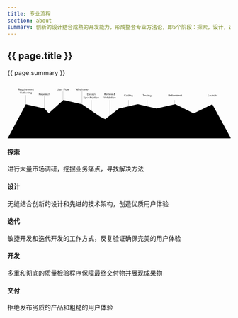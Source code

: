 ```yaml
---
title: 专业流程
section: about
summary: 创新的设计结合成熟的开发能力，形成整套专业方法论，即5个阶段：探索，设计，迭代，开发，交付。用户体验则作为数字化解决方案的重点和亮点。
---
```


<section>
  <h2>{{ page.title }}</h2>
  <div class="intro">
    <p class="lead">{{ page.summary }}</p>
  </div>
</section>


<section class="process">
<div class="container">
  <div class="row">
    <div class="col-12">  
      <svg version="1.1" id="Layer_1" xmlns="http://www.w3.org/2000/svg" xmlns:xlink="http://www.w3.org/1999/xlink" x="0px" y="0px"
	 viewBox="0 0 2400 600" style="enable-background:new 0 0 2400 600;" xml:space="preserve">
        <polygon class="discover" points="2.2,600 198.8,233.6 398.9,278.7 602.6,508.4 799.1,600 	"/>
        <polygon class="design" points="198.8,600 398.9,370.3 602.6,187.1 802.7,233.6 1002.8,370.3 1399.5,553.5 1804.4,600 	"/>
        <polygon class="iterate" points="799.1,600 1002.8,431.8 1199.4,278.7 1403,232.2 1602.5,278.7 1804.4,600 	"/>
        <polygon class="develop" points="1405.9,600 1602.5,278.7 1806.1,232.2 2002.7,331.4 2202.8,600 	"/>
        <polygon class="deliver" points="2404.8,600 2203.4,233.6 2003.3,331.4 1804.4,600 	"/>
        <g class="requirement note">
            <path class="line" d="M199.3,283.1V134.7h-1v148.4c-2.5,0.3-4.5,2.4-4.5,4.9c0,2.8,2.2,5,5,5s5-2.2,5-5C203.8,285.4,201.8,283.3,199.3,283.1z"/>
            <path d="M128.7,83.1l-5.1-8h-4v8h-2.5v-20h8c3.7,0,6.3,2.3,6.3,6c0,3.6-2.5,5.6-5.2,5.8l5.4,8.2H128.7z M128.9,69.1
                c0-2.3-1.7-3.8-4-3.8h-5.2V73h5.2C127.3,73,128.9,71.4,128.9,69.1z"/>
            <path d="M133.6,75.8c0-4.2,3-7.6,7.1-7.6c4.4,0,7,3.4,7,7.8v0.6H136c0.2,2.7,2.1,5,5.2,5c1.7,0,3.3-0.7,4.5-1.9l1.1,1.5
                c-1.5,1.4-3.4,2.2-5.8,2.2C136.7,83.5,133.6,80.4,133.6,75.8z M140.7,70.1c-3.1,0-4.6,2.6-4.7,4.8h9.5
                C145.4,72.8,144,70.1,140.7,70.1z"/>
            <path d="M150.4,75.8c0-4.7,2.6-7.6,6.4-7.6c2,0,3.8,1,4.9,2.5v-2.2h2.2v20h-2.2v-7.7c-1.2,1.6-2.9,2.5-4.9,2.5
                C153,83.5,150.4,80.5,150.4,75.8z M161.7,79.1v-6.5c-0.8-1.3-2.5-2.3-4.3-2.3c-2.9,0-4.7,2.4-4.7,5.6s1.7,5.6,4.7,5.6
                C159.2,81.5,161,80.4,161.7,79.1z"/>
            <path d="M178.3,83.1v-2c-1.1,1.3-3,2.4-5.2,2.4c-3,0-4.6-1.5-4.6-4.6V68.6h2.2v9.5c0,2.5,1.3,3.3,3.3,3.3c1.7,0,3.4-1,4.3-2.2
                V68.6h2.2v14.5H178.3z"/>
            <path d="M184.6,65c0-0.8,0.7-1.5,1.5-1.5s1.5,0.7,1.5,1.5s-0.7,1.5-1.5,1.5S184.6,65.9,184.6,65z M185,83.1V68.6h2.2v14.5H185z"/>
            <path d="M191.8,83.1V68.6h2.2v2.3c1.2-1.5,2.8-2.6,4.8-2.6v2.3c-0.3,0-0.5-0.1-0.9-0.1c-1.4,0-3.3,1.1-4,2.3v10.3H191.8z"/>
            <path d="M200.8,75.8c0-4.2,3-7.6,7.1-7.6c4.4,0,7,3.4,7,7.8v0.6h-11.7c0.2,2.7,2.1,5,5.2,5c1.7,0,3.3-0.7,4.5-1.9l1.1,1.5
                c-1.5,1.4-3.4,2.2-5.8,2.2C203.9,83.5,200.8,80.4,200.8,75.8z M207.9,70.1c-3.1,0-4.6,2.6-4.7,4.8h9.5
                C212.7,72.8,211.2,70.1,207.9,70.1z"/>
            <path d="M236,83.1v-9.8c0-1.8-0.8-3-2.7-3c-1.5,0-3.1,1-3.8,2.2v10.6h-2.2v-9.8c0-1.8-0.8-3-2.7-3c-1.5,0-3,1.1-3.8,2.2v10.6h-2.2
                V68.6h2.2v2.1c0.6-0.9,2.5-2.5,4.7-2.5c2.2,0,3.4,1.2,3.9,2.7c0.8-1.3,2.8-2.7,4.9-2.7c2.6,0,4,1.5,4,4.4v10.5H236z"/>
            <path d="M242,75.8c0-4.2,3-7.6,7.1-7.6c4.4,0,7,3.4,7,7.8v0.6h-11.7c0.2,2.7,2.1,5,5.2,5c1.7,0,3.3-0.7,4.5-1.9l1.1,1.5
                c-1.5,1.4-3.4,2.2-5.8,2.2C245,83.5,242,80.4,242,75.8z M249.1,70.1c-3.1,0-4.6,2.6-4.7,4.8h9.5C253.8,72.8,252.4,70.1,249.1,70.1
                z"/>
            <path d="M269.5,83.1v-9.5c0-2.6-1.3-3.4-3.3-3.4c-1.8,0-3.4,1.1-4.3,2.2v10.6h-2.2V68.6h2.2v2.1c1-1.2,3-2.5,5.2-2.5
                c3,0,4.6,1.5,4.6,4.7v10.2H269.5z"/>
            <path d="M276.7,80.1v-9.5h-2.4v-2h2.4v-4h2.3v4h2.9v2H279v9c0,1.1,0.5,1.9,1.4,1.9c0.7,0,1.2-0.3,1.5-0.6l0.7,1.7
                c-0.6,0.5-1.4,0.9-2.7,0.9C277.8,83.5,276.7,82.2,276.7,80.1z"/>
            <path d="M135.4,109.1c0-6.2,4.6-10.3,10.3-10.3c3.6,0,6,1.6,7.8,3.7l-2,1.3c-1.3-1.6-3.4-2.8-5.8-2.8c-4.4,0-7.7,3.3-7.7,8.1
                c0,4.7,3.3,8.1,7.7,8.1c2.4,0,4.4-1.1,5.4-2.2v-4h-6.9v-2.2h9.4v7.2c-1.9,2.1-4.6,3.5-7.9,3.5C140,119.5,135.4,115.3,135.4,109.1z
                "/>
            <path d="M166.5,119.1v-1.7c-1.2,1.3-2.8,2-4.8,2c-2.4,0-5-1.6-5-4.8c0-3.3,2.6-4.8,5-4.8c2,0,3.6,0.6,4.8,2v-2.6
                c0-1.9-1.6-3-3.7-3c-1.7,0-3.1,0.6-4.4,2l-1-1.6c1.6-1.6,3.4-2.4,5.8-2.4c3.1,0,5.6,1.4,5.6,4.9v10H166.5z M166.5,116v-2.8
                c-0.9-1.2-2.4-1.8-4-1.8c-2.1,0-3.6,1.3-3.6,3.1c0,1.9,1.5,3.2,3.6,3.2C164.1,117.8,165.7,117.2,166.5,116z"/>
            <path d="M173.8,116.1v-9.5h-2.4v-2h2.4v-4h2.3v4h2.9v2H176v9c0,1.1,0.5,1.9,1.4,1.9c0.7,0,1.2-0.3,1.5-0.6l0.7,1.7
                c-0.6,0.5-1.4,0.9-2.7,0.9C174.8,119.5,173.8,118.2,173.8,116.1z"/>
            <path d="M191.9,119.1v-9.5c0-2.6-1.3-3.3-3.3-3.3c-1.7,0-3.4,1.1-4.3,2.2v10.6h-2.2v-20h2.2v7.6c1-1.2,3-2.5,5.2-2.5
                c3,0,4.6,1.5,4.6,4.6v10.2H191.9z"/>
            <path d="M197.9,111.8c0-4.2,3-7.6,7.1-7.6c4.4,0,7,3.4,7,7.8v0.6h-11.7c0.2,2.7,2.1,5,5.2,5c1.7,0,3.3-0.7,4.5-1.9l1.1,1.5
                c-1.5,1.4-3.4,2.2-5.8,2.2C200.9,119.5,197.9,116.4,197.9,111.8z M205,106.1c-3.1,0-4.6,2.6-4.7,4.8h9.5
                C209.7,108.8,208.3,106.1,205,106.1z"/>
            <path d="M215.6,119.1v-14.5h2.2v2.3c1.2-1.5,2.8-2.6,4.8-2.6v2.3c-0.3,0-0.5-0.1-0.9-0.1c-1.4,0-3.3,1.1-4,2.3v10.3H215.6z"/>
            <path d="M225.1,101c0-0.8,0.7-1.5,1.5-1.5s1.5,0.7,1.5,1.5s-0.7,1.5-1.5,1.5S225.1,101.9,225.1,101z M225.5,119.1v-14.5h2.2v14.5
                H225.5z"/>
            <path d="M242,119.1v-9.5c0-2.6-1.3-3.4-3.3-3.4c-1.8,0-3.4,1.1-4.3,2.2v10.6h-2.2v-14.5h2.2v2.1c1-1.2,3-2.5,5.2-2.5
                c3,0,4.6,1.5,4.6,4.7v10.2H242z"/>
            <path d="M248.8,122.8l1.1-1.6c1.2,1.4,2.6,2,4.7,2c2.4,0,4.7-1.2,4.7-4.2v-2.2c-1.1,1.5-2.8,2.6-4.9,2.6c-3.8,0-6.4-2.8-6.4-7.5
                c0-4.6,2.6-7.5,6.4-7.5c2,0,3.7,1,4.9,2.5v-2.2h2.2v14.3c0,4.6-3.4,6.1-6.9,6.1C252.2,125,250.5,124.5,248.8,122.8z M259.3,114.9
                v-6.4c-0.8-1.2-2.5-2.3-4.3-2.3c-2.9,0-4.7,2.3-4.7,5.5c0,3.2,1.7,5.5,4.7,5.5C256.7,117.3,258.5,116.2,259.3,114.9z"/>
        </g>
        <g class="research note">
            <path class="line" d="M399.4,313.1V147.6h-1v165.5c-2.5,0.3-4.5,2.4-4.5,4.9c0,2.8,2.2,5,5,5c2.8,0,5-2.2,5-5
            C403.9,315.4,401.9,313.3,399.4,313.1z"/>
            <path d="M351.7,134.7l-5.1-7.9h-4v7.9h-2.5v-20h8c3.7,0,6.3,2.3,6.3,6c0,3.6-2.5,5.6-5.2,5.8l5.4,8.2H351.7z M351.9,120.7
                c0-2.3-1.7-3.8-4-3.8h-5.2v7.6h5.2C350.2,124.5,351.9,122.9,351.9,120.7z"/>
            <path d="M356.6,127.4c0-4.2,3-7.6,7.1-7.6c4.4,0,7,3.4,7,7.8v0.6H359c0.2,2.7,2.1,5,5.2,5c1.7,0,3.3-0.7,4.5-1.9l1.1,1.5
                c-1.5,1.4-3.4,2.2-5.8,2.2C359.7,135,356.6,131.9,356.6,127.4z M363.7,121.7c-3.1,0-4.6,2.6-4.7,4.8h9.5
                C368.4,124.4,367,121.7,363.7,121.7z"/>
            <path d="M373.1,132.8l1.1-1.6c1,1.1,2.8,2.1,4.8,2.1c2.2,0,3.5-1.1,3.5-2.5c0-3.5-9-1.3-9-6.7c0-2.3,1.9-4.2,5.4-4.2
                c2.5,0,4.2,0.9,5.4,2.1l-1,1.6c-0.9-1.1-2.4-1.8-4.3-1.8c-2,0-3.2,1-3.2,2.3c0,3.1,9,1.1,9,6.7c0,2.4-1.9,4.4-5.7,4.4
                C376.5,135,374.5,134.3,373.1,132.8z"/>
            <path d="M387.4,127.4c0-4.2,3-7.6,7.1-7.6c4.4,0,7,3.4,7,7.8v0.6h-11.7c0.2,2.7,2.1,5,5.2,5c1.7,0,3.3-0.7,4.5-1.9l1.1,1.5
                c-1.5,1.4-3.4,2.2-5.8,2.2C390.5,135,387.4,131.9,387.4,127.4z M394.5,121.7c-3.1,0-4.6,2.6-4.7,4.8h9.5
                C399.3,124.4,397.8,121.7,394.5,121.7z"/>
            <path d="M414.2,134.7V133c-1.2,1.3-2.8,2-4.8,2c-2.4,0-5-1.6-5-4.8c0-3.3,2.6-4.8,5-4.8c2,0,3.6,0.6,4.8,1.9v-2.6
                c0-1.9-1.6-3-3.7-3c-1.7,0-3.1,0.6-4.4,2l-1-1.6c1.6-1.6,3.4-2.4,5.8-2.4c3.1,0,5.6,1.4,5.6,4.9v10H414.2z M414.2,131.6v-2.8
                c-0.9-1.2-2.4-1.8-4-1.8c-2.1,0-3.6,1.3-3.6,3.1c0,1.9,1.5,3.2,3.6,3.2C411.8,133.4,413.3,132.8,414.2,131.6z"/>
            <path d="M421,134.7v-14.5h2.2v2.3c1.2-1.5,2.8-2.6,4.8-2.6v2.3c-0.3,0-0.5-0.1-0.9-0.1c-1.4,0-3.3,1.1-4,2.3v10.3H421z"/>
            <path d="M430,127.4c0-4.3,2.9-7.6,7.2-7.6c2.6,0,4.2,1.1,5.3,2.5l-1.5,1.4c-1-1.3-2.2-1.9-3.7-1.9c-3.1,0-5,2.4-5,5.6s2,5.6,5,5.6
                c1.5,0,2.7-0.6,3.7-1.9l1.5,1.4c-1.1,1.4-2.7,2.5-5.3,2.5C432.9,135,430,131.7,430,127.4z"/>
            <path d="M455.6,134.7v-9.5c0-2.6-1.3-3.3-3.3-3.3c-1.7,0-3.4,1.1-4.3,2.2v10.6h-2.2v-20h2.2v7.6c1-1.2,3-2.5,5.2-2.5
                c3,0,4.6,1.5,4.6,4.6v10.2H455.6z"/>
        </g>
        <g class="flow note">
            <path class="line" d="M599.5,223.1V95.7h-1v127.4c-2.5,0.3-4.5,2.4-4.5,4.9c0,2.8,2.2,5,5,5c2.8,0,5-2.2,5-5C604,225.4,602.1,223.3,599.5,223.1z
            "/>
            <path d="M535.4,75.3V63.1h2.5v12.2c0,3.7,2,6,5.6,6c3.7,0,5.7-2.3,5.7-6V63.1h2.5v12.2c0,5-2.8,8.2-8.2,8.2
                C538.1,83.5,535.4,80.3,535.4,75.3z"/>
            <path d="M555.1,81.2l1.1-1.6c1,1.1,2.8,2.1,4.8,2.1c2.2,0,3.5-1.1,3.5-2.5c0-3.5-9-1.3-9-6.7c0-2.3,1.9-4.2,5.4-4.2
                c2.5,0,4.2,0.9,5.4,2.1l-1,1.6c-0.9-1.1-2.4-1.8-4.3-1.8c-2,0-3.2,1-3.2,2.3c0,3.1,9,1.1,9,6.7c0,2.4-1.9,4.4-5.7,4.4
                C558.5,83.5,556.6,82.7,555.1,81.2z"/>
            <path d="M569.4,75.8c0-4.2,3-7.6,7.1-7.6c4.4,0,7,3.4,7,7.8v0.6h-11.7c0.2,2.7,2.1,5,5.2,5c1.7,0,3.3-0.7,4.5-1.9l1.1,1.5
                c-1.5,1.4-3.4,2.2-5.8,2.2C572.5,83.5,569.4,80.4,569.4,75.8z M576.5,70.1c-3.1,0-4.6,2.6-4.7,4.8h9.5
                C581.3,72.8,579.8,70.1,576.5,70.1z"/>
            <path d="M587.2,83.1V68.6h2.2v2.3c1.2-1.5,2.8-2.6,4.8-2.6v2.3c-0.3,0-0.5-0.1-0.9-0.1c-1.4,0-3.3,1.1-4,2.3v10.3H587.2z"/>
            <path d="M604.9,83.1v-20H618v2.2h-10.6v6.4h10.4V74h-10.4v9.1H604.9z"/>
            <path d="M621.4,83.1v-20h2.2v20H621.4z"/>
            <path d="M627.3,75.8c0-4.2,2.8-7.6,7.2-7.6c4.4,0,7.2,3.4,7.2,7.6s-2.8,7.6-7.2,7.6C630,83.5,627.3,80,627.3,75.8z M639.2,75.8
                c0-2.9-1.7-5.6-4.8-5.6s-4.8,2.6-4.8,5.6c0,3,1.7,5.6,4.8,5.6S639.2,78.8,639.2,75.8z"/>
            <path d="M657.8,83.1L654,71.5l-3.8,11.6H648l-4.6-14.5h2.3l3.5,11.5l3.8-11.5h1.9l3.8,11.5l3.5-11.5h2.4l-4.6,14.5H657.8z"/>
        </g>
        <g class="wireframe note">
            <path class="line" d="M803.2,263.1V95.7h-1v167.4c-2.5,0.3-4.5,2.4-4.5,4.9c0,2.8,2.2,5,5,5c2.8,0,5-2.2,5-5
            C807.7,265.4,805.7,263.3,803.2,263.1z"/>
            <path d="M752.6,83.1L748.2,67l-4.4,16.1h-2.7l-5.7-20h2.8l4.4,16.7l4.6-16.7h2.1l4.6,16.7l4.4-16.7h2.8l-5.7,20H752.6z"/>
            <path d="M763.3,65c0-0.8,0.7-1.5,1.5-1.5s1.5,0.7,1.5,1.5c0,0.8-0.7,1.5-1.5,1.5S763.3,65.9,763.3,65z M763.7,83.1V68.6h2.2v14.5
                H763.7z"/>
            <path d="M770.5,83.1V68.6h2.2v2.3c1.2-1.5,2.8-2.6,4.8-2.6v2.3c-0.3,0-0.5-0.1-0.9-0.1c-1.4,0-3.3,1.1-4,2.3v10.3H770.5z"/>
            <path d="M779.5,75.8c0-4.2,3-7.6,7.1-7.6c4.4,0,7,3.4,7,7.8v0.6h-11.7c0.2,2.7,2.1,5,5.2,5c1.7,0,3.3-0.7,4.5-1.9l1.1,1.5
                c-1.5,1.4-3.4,2.2-5.8,2.2C782.6,83.5,779.5,80.4,779.5,75.8z M786.6,70.1c-3.1,0-4.6,2.6-4.7,4.8h9.5
                C791.4,72.8,789.9,70.1,786.6,70.1z"/>
            <path d="M797.9,83.1V70.6h-2.4v-2h2.4v-1.1c0-3,1.7-4.7,4.2-4.7c1.2,0,2.2,0.3,3.1,1.1l-0.9,1.4c-0.5-0.4-1-0.7-1.8-0.7
                c-1.5,0-2.3,1-2.3,2.9v1.1h2.9v2h-2.9v12.5H797.9z"/>
            <path d="M805.8,83.1V68.6h2.2v2.3c1.2-1.5,2.8-2.6,4.8-2.6v2.3c-0.3,0-0.5-0.1-0.9-0.1c-1.4,0-3.3,1.1-4,2.3v10.3H805.8z"/>
            <path d="M824.7,83.1v-1.6c-1.2,1.3-2.8,2-4.8,2c-2.4,0-5-1.6-5-4.8c0-3.3,2.6-4.8,5-4.8c2,0,3.6,0.6,4.8,1.9v-2.6
                c0-1.9-1.6-3-3.7-3c-1.7,0-3.1,0.6-4.4,2l-1-1.6c1.6-1.6,3.4-2.4,5.8-2.4c3.1,0,5.6,1.4,5.6,4.9v10H824.7z M824.7,80v-2.8
                c-0.9-1.2-2.4-1.8-4-1.8c-2.1,0-3.6,1.3-3.6,3.1c0,1.9,1.5,3.2,3.6,3.2C822.3,81.8,823.9,81.2,824.7,80z"/>
            <path d="M849,83.1v-9.8c0-1.8-0.8-3-2.7-3c-1.5,0-3.1,1-3.8,2.2v10.6h-2.2v-9.8c0-1.8-0.8-3-2.7-3c-1.5,0-3,1.1-3.8,2.2v10.6h-2.2
                V68.6h2.2v2.1c0.6-0.9,2.5-2.5,4.7-2.5c2.2,0,3.4,1.2,3.9,2.7c0.8-1.3,2.8-2.7,4.9-2.7c2.6,0,4,1.5,4,4.4v10.5H849z"/>
            <path d="M854.9,75.8c0-4.2,3-7.6,7.1-7.6c4.4,0,7,3.4,7,7.8v0.6h-11.7c0.2,2.7,2.1,5,5.2,5c1.7,0,3.3-0.7,4.5-1.9l1.1,1.5
                c-1.5,1.4-3.4,2.2-5.8,2.2C858,83.5,854.9,80.4,854.9,75.8z M862,70.1c-3.1,0-4.6,2.6-4.7,4.8h9.5C866.8,72.8,865.3,70.1,862,70.1
                z"/>
        </g>
        <g class="spec note">
            <path class="line" d="M901.5,313.1v-126h-1v126c-2.5,0.3-4.5,2.4-4.5,4.9c0,2.8,2.2,5,5,5c2.8,0,5-2.2,5-5C906,315.4,904,313.3,901.5,313.1z"/>
            <path d="M857.1,134.7v-20h6.8c6.2,0,10.3,4.4,10.3,10c0,5.7-4,10-10.3,10H857.1z M871.6,124.7c0-4.3-2.7-7.8-7.7-7.8h-4.3v15.6
                h4.3C868.8,132.5,871.6,129,871.6,124.7z"/>
            <path d="M877.2,127.4c0-4.2,3-7.6,7.1-7.6c4.4,0,7,3.4,7,7.8v0.6h-11.7c0.2,2.7,2.1,5,5.2,5c1.7,0,3.3-0.7,4.5-1.9l1.1,1.5
                c-1.5,1.4-3.4,2.2-5.8,2.2C880.3,135,877.2,131.9,877.2,127.4z M884.3,121.7c-3.1,0-4.6,2.6-4.7,4.8h9.5
                C889,124.4,887.6,121.7,884.3,121.7z"/>
            <path d="M893.7,132.8l1.1-1.6c1,1.1,2.8,2.1,4.8,2.1c2.2,0,3.5-1.1,3.5-2.5c0-3.5-9-1.3-9-6.7c0-2.3,1.9-4.2,5.4-4.2
                c2.5,0,4.2,0.9,5.4,2.1l-1,1.6c-0.9-1.1-2.4-1.8-4.3-1.8c-2,0-3.2,1-3.2,2.3c0,3.1,9,1.1,9,6.7c0,2.4-1.9,4.4-5.7,4.4
                C897.1,135,895.1,134.3,893.7,132.8z"/>
            <path d="M908.5,116.6c0-0.8,0.7-1.5,1.5-1.5s1.5,0.7,1.5,1.5c0,0.8-0.7,1.5-1.5,1.5S908.5,117.5,908.5,116.6z M908.9,134.7v-14.5
                h2.2v14.5H908.9z"/>
            <path d="M915.6,138.4l1.1-1.6c1.2,1.4,2.6,2,4.7,2c2.4,0,4.7-1.2,4.7-4.2v-2.2c-1.1,1.5-2.8,2.6-4.9,2.6c-3.8,0-6.4-2.8-6.4-7.5
                c0-4.6,2.6-7.5,6.4-7.5c2,0,3.7,1,4.9,2.6v-2.2h2.2v14.3c0,4.6-3.4,6.1-6.9,6.1C919,140.6,917.3,140.1,915.6,138.4z M926.1,130.5
                v-6.4c-0.8-1.2-2.5-2.3-4.3-2.3c-2.9,0-4.7,2.3-4.7,5.5c0,3.2,1.7,5.5,4.7,5.5C923.6,132.8,925.3,131.8,926.1,130.5z"/>
            <path d="M942.7,134.7v-9.5c0-2.6-1.3-3.4-3.3-3.4c-1.8,0-3.4,1.1-4.3,2.2v10.6h-2.2v-14.5h2.2v2.1c1-1.2,3-2.5,5.2-2.5
                c3,0,4.6,1.5,4.6,4.7v10.2H942.7z"/>
            <path d="M817.8,167.9l1.5-1.9c1.3,1.5,3.5,2.9,6.3,2.9c3.6,0,4.7-1.9,4.7-3.5c0-5.2-11.8-2.3-11.8-9.4c0-3.3,2.9-5.6,6.9-5.6
                c3,0,5.4,1.1,7.1,2.8l-1.5,1.8c-1.5-1.7-3.6-2.4-5.8-2.4c-2.4,0-4.1,1.3-4.1,3.2c0,4.5,11.8,1.9,11.8,9.4c0,2.9-2,5.9-7.4,5.9
                C822.1,171,819.5,169.7,817.8,167.9z"/>
            <path d="M838.8,168.5v7.7h-2.2v-20h2.2v2.2c1-1.5,2.8-2.5,4.9-2.5c3.8,0,6.4,2.9,6.4,7.6c0,4.7-2.6,7.6-6.4,7.6
                C841.7,171,840,170.1,838.8,168.5z M847.7,163.4c0-3.2-1.7-5.6-4.7-5.6c-1.8,0-3.5,1-4.3,2.3v6.5c0.8,1.3,2.5,2.3,4.3,2.3
                C846,169,847.7,166.6,847.7,163.4z"/>
            <path d="M852.8,163.4c0-4.2,3-7.6,7.1-7.6c4.4,0,7,3.4,7,7.8v0.6h-11.7c0.2,2.7,2.1,5,5.2,5c1.7,0,3.3-0.7,4.5-1.9l1.1,1.5
                c-1.5,1.4-3.4,2.2-5.8,2.2C855.9,171,852.8,167.9,852.8,163.4z M860,157.7c-3.1,0-4.6,2.6-4.7,4.8h9.5
                C864.7,160.4,863.3,157.7,860,157.7z"/>
            <path d="M869.7,163.4c0-4.3,2.9-7.6,7.2-7.6c2.6,0,4.2,1.1,5.3,2.5l-1.5,1.4c-1-1.3-2.2-1.9-3.7-1.9c-3.1,0-5,2.4-5,5.6
                s2,5.6,5,5.6c1.5,0,2.7-0.6,3.7-1.9l1.5,1.4c-1.1,1.4-2.7,2.5-5.3,2.5C872.6,171,869.7,167.7,869.7,163.4z"/>
            <path d="M885.1,152.6c0-0.8,0.7-1.5,1.5-1.5s1.5,0.7,1.5,1.5c0,0.8-0.7,1.5-1.5,1.5S885.1,153.5,885.1,152.6z M885.5,170.7v-14.5
                h2.2v14.5H885.5z"/>
            <path d="M892.8,170.7v-12.5h-2.4v-2h2.4v-1.1c0-3,1.7-4.7,4.2-4.7c0.9,0,1.6,0.1,2.2,0.5l-0.6,1.7c-0.4-0.2-0.8-0.3-1.3-0.3
                c-1.5,0-2.3,1-2.3,2.9v1.1h2.9v2h-2.9v12.5H892.8z M900.3,152.6c0-0.8,0.7-1.5,1.5-1.5s1.5,0.7,1.5,1.5c0,0.8-0.7,1.5-1.5,1.5
                S900.3,153.5,900.3,152.6z M900.7,170.7v-14.5h2.2v14.5H900.7z"/>
            <path d="M906.6,163.4c0-4.3,2.9-7.6,7.2-7.6c2.6,0,4.2,1.1,5.3,2.5l-1.5,1.4c-1-1.3-2.2-1.9-3.7-1.9c-3.1,0-5,2.4-5,5.6
                s2,5.6,5,5.6c1.5,0,2.7-0.6,3.7-1.9l1.5,1.4c-1.1,1.4-2.7,2.5-5.3,2.5C909.5,171,906.6,167.7,906.6,163.4z"/>
            <path d="M931.4,170.7V169c-1.2,1.3-2.8,2-4.8,2c-2.4,0-5-1.6-5-4.8c0-3.3,2.6-4.8,5-4.8c2,0,3.6,0.6,4.8,1.9v-2.6
                c0-1.9-1.6-3-3.7-3c-1.7,0-3.1,0.6-4.4,2l-1-1.6c1.6-1.6,3.4-2.4,5.8-2.4c3.1,0,5.6,1.4,5.6,4.9v10H931.4z M931.4,167.6v-2.8
                c-0.9-1.2-2.4-1.8-4-1.8c-2.1,0-3.6,1.3-3.6,3.1c0,1.9,1.5,3.2,3.6,3.2C929,169.4,930.5,168.8,931.4,167.6z"/>
            <path d="M938.6,167.6v-9.5h-2.4v-2h2.4v-4h2.3v4h2.9v2h-2.9v9c0,1.1,0.5,1.9,1.4,1.9c0.7,0,1.2-0.3,1.5-0.6l0.7,1.7
                c-0.6,0.5-1.4,0.9-2.7,0.9C939.7,171,938.6,169.8,938.6,167.6z"/>
            <path d="M946.6,152.6c0-0.8,0.7-1.5,1.5-1.5s1.5,0.7,1.5,1.5c0,0.8-0.7,1.5-1.5,1.5S946.6,153.5,946.6,152.6z M947,170.7v-14.5
                h2.2v14.5H947z"/>
            <path d="M952.9,163.4c0-4.2,2.8-7.6,7.2-7.6c4.4,0,7.2,3.4,7.2,7.6s-2.8,7.6-7.2,7.6C955.7,171,952.9,167.6,952.9,163.4z
                 M964.9,163.4c0-2.9-1.7-5.6-4.8-5.6s-4.8,2.6-4.8,5.6c0,3,1.7,5.6,4.8,5.6S964.9,166.4,964.9,163.4z"/>
            <path d="M980.7,170.7v-9.5c0-2.6-1.3-3.4-3.3-3.4c-1.8,0-3.4,1.1-4.3,2.2v10.6h-2.2v-14.5h2.2v2.1c1-1.2,3-2.5,5.2-2.5
                c3,0,4.6,1.5,4.6,4.7v10.2H980.7z"/>
        </g>
        <g class="review note">
            <path class="line" d="M1101.6,383.1v-196h-1v196c-2.5,0.3-4.5,2.4-4.5,4.9c0,2.8,2.2,5,5,5c2.8,0,5-2.2,5-5
            C1106.1,385.4,1104.1,383.3,1101.6,383.1z"/>
            <path d="M1054.2,134.7l-5.1-7.9h-4v7.9h-2.5v-20h8c3.7,0,6.3,2.3,6.3,6c0,3.6-2.5,5.6-5.2,5.8l5.4,8.2H1054.2z M1054.3,120.7
                c0-2.3-1.7-3.8-4-3.8h-5.2v7.6h5.2C1052.7,124.5,1054.3,123,1054.3,120.7z"/>
            <path d="M1059,127.4c0-4.2,3-7.6,7.1-7.6c4.4,0,7,3.4,7,7.8v0.6h-11.7c0.2,2.7,2.1,5,5.2,5c1.7,0,3.3-0.7,4.5-1.9l1.1,1.5
                c-1.5,1.4-3.4,2.2-5.8,2.2C1062.1,135,1059,131.9,1059,127.4z M1066.1,121.7c-3.1,0-4.6,2.6-4.7,4.8h9.5
                C1070.9,124.4,1069.4,121.7,1066.1,121.7z"/>
            <path d="M1080.6,134.7l-6-14.5h2.5l4.8,11.9l4.8-11.9h2.4l-6,14.5H1080.6z"/>
            <path d="M1091.1,116.6c0-0.8,0.7-1.5,1.5-1.5s1.5,0.7,1.5,1.5c0,0.8-0.7,1.5-1.5,1.5S1091.1,117.5,1091.1,116.6z M1091.5,134.7
                v-14.5h2.2v14.5H1091.5z"/>
            <path d="M1097.4,127.4c0-4.2,3-7.6,7.1-7.6c4.4,0,7,3.4,7,7.8v0.6h-11.7c0.2,2.7,2.1,5,5.2,5c1.7,0,3.3-0.7,4.5-1.9l1.1,1.5
                c-1.5,1.4-3.4,2.2-5.8,2.2C1100.5,135,1097.4,131.9,1097.4,127.4z M1104.5,121.7c-3.1,0-4.6,2.6-4.7,4.8h9.5
                C1109.2,124.4,1107.8,121.7,1104.5,121.7z"/>
            <path d="M1127.6,134.7l-3.8-11.6l-3.8,11.6h-2.2l-4.6-14.5h2.3l3.5,11.5l3.8-11.5h1.9l3.8,11.5l3.5-11.5h2.4l-4.6,14.5H1127.6z"/>
            <path d="M1157.9,134.7c-0.6-0.5-1.4-1.3-2.2-2.1c-1.5,1.5-3.3,2.5-5.8,2.5c-3.4,0-6.2-1.9-6.2-5.6c0-3.1,2.1-4.7,4.4-6
                c-0.9-1.5-1.5-3.1-1.5-4.5c0-2.6,2.2-4.6,5-4.6c2.6,0,4.5,1.4,4.5,3.9c0,3-2.5,4.3-5.1,5.6c0.8,1.1,1.7,2.1,2.3,2.9
                c0.8,1,1.6,1.8,2.4,2.7c1.1-1.6,1.8-3.5,2.2-4.6l1.9,0.9c-0.7,1.6-1.5,3.5-2.7,5.2c1.2,1.2,2.4,2.4,3.9,3.8H1157.9z M1154.4,131.2
                c-1.1-1.2-2.2-2.3-2.8-3c-0.8-1-1.7-2-2.5-3.2c-1.7,1-3,2.2-3,4.3c0,2.5,1.9,3.9,4,3.9C1151.8,133.2,1153.2,132.4,1154.4,131.2z
                 M1150.1,122.5c2.1-1,4-2.1,4-4.1c0-1.5-1-2.3-2.4-2.3c-1.5,0-2.8,1.2-2.8,2.9C1148.9,120.1,1149.4,121.3,1150.1,122.5z"/>
            <path d="M1044.6,170.7l-8.1-20h2.9l6.7,17.3l6.8-17.3h2.8l-8,20H1044.6z"/>
            <path d="M1065.4,170.7V169c-1.2,1.3-2.8,2-4.8,2c-2.4,0-5-1.6-5-4.8c0-3.3,2.6-4.8,5-4.8c2,0,3.6,0.6,4.8,1.9v-2.6
                c0-1.9-1.6-3-3.7-3c-1.7,0-3.1,0.6-4.4,2l-1-1.6c1.6-1.6,3.4-2.4,5.8-2.4c3.1,0,5.6,1.4,5.6,4.9v10H1065.4z M1065.4,167.6v-2.8
                c-0.9-1.2-2.4-1.8-4-1.8c-2.1,0-3.6,1.3-3.6,3.1c0,1.9,1.5,3.2,3.6,3.2C1063,169.4,1064.6,168.8,1065.4,167.6z"/>
            <path d="M1072.2,170.7v-20h2.2v20H1072.2z"/>
            <path d="M1078.6,152.6c0-0.8,0.7-1.5,1.5-1.5s1.5,0.7,1.5,1.5c0,0.8-0.7,1.5-1.5,1.5S1078.6,153.5,1078.6,152.6z M1079,170.7
                v-14.5h2.2v14.5H1079z"/>
            <path d="M1096.2,170.7v-2.2c-1.1,1.5-2.8,2.5-4.9,2.5c-3.8,0-6.4-2.9-6.4-7.6c0-4.6,2.7-7.6,6.4-7.6c2,0,3.7,1,4.9,2.6v-7.7h2.2
                v20H1096.2z M1096.2,166.7v-6.5c-0.8-1.3-2.5-2.3-4.3-2.3c-2.9,0-4.7,2.4-4.7,5.6c0,3.2,1.7,5.6,4.7,5.6
                C1093.7,169,1095.4,168,1096.2,166.7z"/>
            <path d="M1112,170.7V169c-1.2,1.3-2.8,2-4.8,2c-2.4,0-5-1.6-5-4.8c0-3.3,2.6-4.8,5-4.8c2,0,3.6,0.6,4.8,1.9v-2.6
                c0-1.9-1.6-3-3.7-3c-1.7,0-3.1,0.6-4.4,2l-1-1.6c1.6-1.6,3.4-2.4,5.8-2.4c3.1,0,5.6,1.4,5.6,4.9v10H1112z M1112,167.6v-2.8
                c-0.9-1.2-2.4-1.8-4-1.8c-2.1,0-3.6,1.3-3.6,3.1c0,1.9,1.5,3.2,3.6,3.2C1109.6,169.4,1111.2,168.8,1112,167.6z"/>
            <path d="M1119.3,167.6v-9.5h-2.4v-2h2.4v-4h2.3v4h2.9v2h-2.9v9c0,1.1,0.5,1.9,1.4,1.9c0.7,0,1.2-0.3,1.5-0.6l0.7,1.7
                c-0.6,0.5-1.4,0.9-2.7,0.9C1120.3,171,1119.3,169.8,1119.3,167.6z"/>
            <path d="M1127.2,152.6c0-0.8,0.7-1.5,1.5-1.5s1.5,0.7,1.5,1.5c0,0.8-0.7,1.5-1.5,1.5S1127.2,153.5,1127.2,152.6z M1127.6,170.7
                v-14.5h2.2v14.5H1127.6z"/>
            <path d="M1133.5,163.4c0-4.2,2.8-7.6,7.2-7.6c4.4,0,7.2,3.4,7.2,7.6s-2.8,7.6-7.2,7.6C1136.3,171,1133.5,167.6,1133.5,163.4z
                 M1145.5,163.4c0-2.9-1.7-5.6-4.8-5.6s-4.8,2.6-4.8,5.6c0,3,1.7,5.6,4.8,5.6S1145.5,166.4,1145.5,163.4z"/>
            <path d="M1161.4,170.7v-9.5c0-2.6-1.3-3.4-3.3-3.4c-1.8,0-3.4,1.1-4.3,2.2v10.6h-2.2v-14.5h2.2v2.1c1-1.2,3-2.5,5.2-2.5
                c3,0,4.6,1.5,4.6,4.7v10.2H1161.4z"/>
        </g>
        <g class="coding note">
            <path class="line" d="M1301.7,283.1v-96h-1v96c-2.5,0.3-4.5,2.4-4.5,4.9c0,2.8,2.2,5,5,5c2.8,0,5-2.2,5-5
            C1306.2,285.4,1304.2,283.3,1301.7,283.1z"/>
            <path d="M1255.7,137.6c0-6.1,4.5-10.3,10.3-10.3c3.5,0,6,1.7,7.6,4l-2.1,1.2c-1.1-1.7-3.2-2.9-5.5-2.9c-4.4,0-7.7,3.3-7.7,8.1
                c0,4.7,3.3,8.1,7.7,8.1c2.3,0,4.4-1.2,5.5-2.9l2.1,1.1c-1.7,2.3-4.1,4-7.6,4C1260.2,148,1255.7,143.8,1255.7,137.6z"/>
            <path d="M1275.8,140.3c0-4.2,2.8-7.6,7.2-7.6c4.4,0,7.2,3.4,7.2,7.6s-2.8,7.6-7.2,7.6C1278.6,148,1275.8,144.5,1275.8,140.3z
                 M1287.8,140.3c0-2.9-1.7-5.6-4.8-5.6s-4.8,2.6-4.8,5.6c0,3,1.7,5.6,4.8,5.6S1287.8,143.3,1287.8,140.3z"/>
            <path d="M1304.3,147.6v-2.2c-1.1,1.5-2.8,2.5-4.9,2.5c-3.8,0-6.4-2.9-6.4-7.6c0-4.6,2.7-7.6,6.4-7.6c2,0,3.7,1,4.9,2.6v-7.7h2.2
                v20H1304.3z M1304.3,143.6v-6.5c-0.8-1.3-2.5-2.3-4.3-2.3c-2.9,0-4.7,2.4-4.7,5.6c0,3.2,1.7,5.6,4.7,5.6
                C1301.8,146,1303.5,144.9,1304.3,143.6z"/>
            <path d="M1310.7,129.5c0-0.8,0.7-1.5,1.5-1.5s1.5,0.7,1.5,1.5c0,0.8-0.7,1.5-1.5,1.5S1310.7,130.4,1310.7,129.5z M1311.1,147.6
                v-14.5h2.2v14.5H1311.1z"/>
            <path d="M1327.6,147.6v-9.5c0-2.6-1.3-3.4-3.3-3.4c-1.8,0-3.4,1.1-4.3,2.2v10.6h-2.2v-14.5h2.2v2.1c1-1.2,3-2.5,5.2-2.5
                c3,0,4.6,1.5,4.6,4.7v10.2H1327.6z"/>
            <path d="M1334.3,151.3l1.1-1.6c1.2,1.4,2.6,2,4.7,2c2.4,0,4.7-1.2,4.7-4.2v-2.2c-1.1,1.5-2.8,2.6-4.9,2.6c-3.8,0-6.4-2.8-6.4-7.5
                c0-4.6,2.6-7.5,6.4-7.5c2,0,3.7,1,4.9,2.6v-2.2h2.2v14.3c0,4.6-3.4,6.1-6.9,6.1C1337.8,153.5,1336.1,153,1334.3,151.3z
                 M1344.9,143.4v-6.4c-0.8-1.2-2.5-2.3-4.3-2.3c-2.9,0-4.7,2.3-4.7,5.5c0,3.2,1.7,5.5,4.7,5.5
                C1342.3,145.8,1344.1,144.7,1344.9,143.4z"/>
        </g>
        <g class="testing note">
            <path class="line" d="M1501.8,283.1v-96h-1v96c-2.5,0.3-4.5,2.4-4.5,4.9c0,2.8,2.2,5,5,5c2.8,0,5-2.2,5-5
            C1506.3,285.4,1504.3,283.3,1501.8,283.1z"/>
            <path d="M1461.6,147.6v-17.8h-6.3v-2.2h15.2v2.2h-6.4v17.8H1461.6z"/>
            <path d="M1469.4,140.3c0-4.2,3-7.6,7.1-7.6c4.4,0,7,3.4,7,7.8v0.6h-11.7c0.2,2.7,2.1,5,5.2,5c1.7,0,3.3-0.7,4.5-1.9l1.1,1.5
                c-1.5,1.4-3.4,2.2-5.8,2.2C1472.5,148,1469.4,144.9,1469.4,140.3z M1476.5,134.6c-3.1,0-4.6,2.6-4.7,4.8h9.5
                C1481.3,137.3,1479.8,134.6,1476.5,134.6z"/>
            <path d="M1485.9,145.7l1.1-1.6c1,1.1,2.8,2.1,4.8,2.1c2.2,0,3.5-1.1,3.5-2.5c0-3.5-9-1.3-9-6.7c0-2.3,1.9-4.2,5.4-4.2
                c2.5,0,4.2,0.9,5.4,2.1l-1,1.6c-0.9-1.1-2.4-1.8-4.3-1.8c-2,0-3.2,1-3.2,2.3c0,3.1,9,1.1,9,6.7c0,2.4-1.9,4.4-5.7,4.4
                C1489.4,148,1487.4,147.2,1485.9,145.7z"/>
            <path d="M1501.5,144.6v-9.5h-2.4v-2h2.4v-4h2.3v4h2.9v2h-2.9v9c0,1.1,0.5,1.9,1.4,1.9c0.7,0,1.2-0.3,1.5-0.6l0.7,1.7
                c-0.6,0.5-1.4,0.9-2.7,0.9C1502.6,148,1501.5,146.7,1501.5,144.6z"/>
            <path d="M1509.5,129.5c0-0.8,0.7-1.5,1.5-1.5s1.5,0.7,1.5,1.5c0,0.8-0.7,1.5-1.5,1.5S1509.5,130.4,1509.5,129.5z M1509.9,147.6
                v-14.5h2.2v14.5H1509.9z"/>
            <path d="M1526.5,147.6v-9.5c0-2.6-1.3-3.4-3.3-3.4c-1.8,0-3.4,1.1-4.3,2.2v10.6h-2.2v-14.5h2.2v2.1c1-1.2,3-2.5,5.2-2.5
                c3,0,4.6,1.5,4.6,4.7v10.2H1526.5z"/>
            <path d="M1533.2,151.3l1.1-1.6c1.2,1.4,2.6,2,4.7,2c2.4,0,4.7-1.2,4.7-4.2v-2.2c-1.1,1.5-2.8,2.6-4.9,2.6c-3.8,0-6.4-2.8-6.4-7.5
                c0-4.6,2.6-7.5,6.4-7.5c2,0,3.7,1,4.9,2.6v-2.2h2.2v14.3c0,4.6-3.4,6.1-6.9,6.1C1536.6,153.5,1534.9,153,1533.2,151.3z
                 M1543.7,143.4v-6.4c-0.8-1.2-2.5-2.3-4.3-2.3c-2.9,0-4.7,2.3-4.7,5.5c0,3.2,1.7,5.5,4.7,5.5
                C1541.2,145.8,1542.9,144.7,1543.7,143.4z"/>
        </g>
        <g class="refinement note">
            <path class="line" d="M1800.2,263.1v-76h-1v76c-2.5,0.3-4.5,2.4-4.5,4.9c0,2.8,2.2,5,5,5c2.8,0,5-2.2,5-5
            C1804.7,265.4,1802.7,263.3,1800.2,263.1z"/>
            <path d="M1743.5,147.6l-5.1-7.9h-4v7.9h-2.5v-20h8c3.7,0,6.3,2.3,6.3,6c0,3.6-2.5,5.6-5.2,5.8l5.4,8.2H1743.5z M1743.7,133.6
                c0-2.3-1.7-3.8-4-3.8h-5.2v7.6h5.2C1742.1,137.5,1743.7,135.9,1743.7,133.6z"/>
            <path d="M1748.4,140.3c0-4.2,3-7.6,7.1-7.6c4.4,0,7,3.4,7,7.8v0.6h-11.7c0.2,2.7,2.1,5,5.2,5c1.7,0,3.3-0.7,4.5-1.9l1.1,1.5
                c-1.5,1.4-3.4,2.2-5.8,2.2C1751.5,148,1748.4,144.9,1748.4,140.3z M1755.5,134.6c-3.1,0-4.6,2.6-4.7,4.8h9.5
                C1760.2,137.3,1758.8,134.6,1755.5,134.6z"/>
            <path d="M1766.7,147.6v-12.5h-2.4v-2h2.4V132c0-3,1.7-4.7,4.2-4.7c0.9,0,1.6,0.1,2.2,0.5l-0.6,1.7c-0.4-0.2-0.8-0.3-1.3-0.3
                c-1.5,0-2.3,1-2.3,2.9v1.1h2.9v2h-2.9v12.5H1766.7z M1774.2,129.5c0-0.8,0.7-1.5,1.5-1.5s1.5,0.7,1.5,1.5c0,0.8-0.7,1.5-1.5,1.5
                S1774.2,130.4,1774.2,129.5z M1774.6,147.6v-14.5h2.2v14.5H1774.6z"/>
            <path d="M1791.2,147.6v-9.5c0-2.6-1.3-3.4-3.3-3.4c-1.8,0-3.4,1.1-4.3,2.2v10.6h-2.2v-14.5h2.2v2.1c1-1.2,3-2.5,5.2-2.5
                c3,0,4.6,1.5,4.6,4.7v10.2H1791.2z"/>
            <path d="M1797.1,140.3c0-4.2,3-7.6,7.1-7.6c4.4,0,7,3.4,7,7.8v0.6h-11.7c0.2,2.7,2.1,5,5.2,5c1.7,0,3.3-0.7,4.5-1.9l1.1,1.5
                c-1.5,1.4-3.4,2.2-5.8,2.2C1800.2,148,1797.1,144.9,1797.1,140.3z M1804.2,134.6c-3.1,0-4.6,2.6-4.7,4.8h9.5
                C1809,137.3,1807.5,134.6,1804.2,134.6z"/>
            <path d="M1832.3,147.6v-9.8c0-1.8-0.8-3-2.7-3c-1.5,0-3.1,1-3.8,2.2v10.6h-2.2v-9.8c0-1.8-0.8-3-2.7-3c-1.5,0-3,1.1-3.8,2.2v10.6
                h-2.2v-14.5h2.2v2.1c0.6-0.9,2.5-2.5,4.7-2.5c2.2,0,3.4,1.2,3.9,2.7c0.8-1.3,2.8-2.7,4.9-2.7c2.6,0,4,1.5,4,4.4v10.5H1832.3z"/>
            <path d="M1838.2,140.3c0-4.2,3-7.6,7.1-7.6c4.4,0,7,3.4,7,7.8v0.6h-11.7c0.2,2.7,2.1,5,5.2,5c1.7,0,3.3-0.7,4.5-1.9l1.1,1.5
                c-1.5,1.4-3.4,2.2-5.8,2.2C1841.3,148,1838.2,144.9,1838.2,140.3z M1845.3,134.6c-3.1,0-4.6,2.6-4.7,4.8h9.5
                C1850.1,137.3,1848.6,134.6,1845.3,134.6z"/>
            <path d="M1865.8,147.6v-9.5c0-2.6-1.3-3.4-3.3-3.4c-1.8,0-3.4,1.1-4.3,2.2v10.6h-2.2v-14.5h2.2v2.1c1-1.2,3-2.5,5.2-2.5
                c3,0,4.6,1.5,4.6,4.7v10.2H1865.8z"/>
            <path d="M1873,144.6v-9.5h-2.4v-2h2.4v-4h2.3v4h2.9v2h-2.9v9c0,1.1,0.5,1.9,1.4,1.9c0.7,0,1.2-0.3,1.5-0.6l0.7,1.7
                c-0.6,0.5-1.4,0.9-2.7,0.9C1874.1,148,1873,146.7,1873,144.6z"/>
        </g>
        <g class="launch note">
            <path class="line" d="M2203.3,273.1v-86h-1v86c-2.5,0.3-4.5,2.4-4.5,4.9c0,2.8,2.2,5,5,5s5-2.2,5-5C2207.8,275.4,2205.8,273.3,2203.3,273.1z"/>
            <path d="M2157.4,147.6v-20h2.5v17.8h9.3v2.2H2157.4z"/>
            <path d="M2181.1,147.6V146c-1.2,1.3-2.8,2-4.8,2c-2.4,0-5-1.6-5-4.8c0-3.3,2.6-4.8,5-4.8c2,0,3.6,0.6,4.8,1.9v-2.6
                c0-1.9-1.6-3-3.7-3c-1.7,0-3.1,0.6-4.4,2l-1-1.6c1.6-1.6,3.4-2.4,5.8-2.4c3.1,0,5.6,1.4,5.6,4.9v10H2181.1z M2181.1,144.5v-2.8
                c-0.9-1.2-2.4-1.8-4-1.8c-2.1,0-3.6,1.3-3.6,3.1c0,1.9,1.5,3.2,3.6,3.2C2178.7,146.3,2180.2,145.7,2181.1,144.5z"/>
            <path d="M2197.7,147.6v-2c-1.1,1.3-3,2.4-5.2,2.4c-3,0-4.6-1.5-4.6-4.6v-10.2h2.2v9.5c0,2.5,1.3,3.3,3.3,3.3c1.7,0,3.4-1,4.3-2.2
                v-10.6h2.2v14.5H2197.7z"/>
            <path d="M2214.2,147.6v-9.5c0-2.6-1.3-3.4-3.3-3.4c-1.8,0-3.4,1.1-4.3,2.2v10.6h-2.2v-14.5h2.2v2.1c1-1.2,3-2.5,5.2-2.5
                c3,0,4.6,1.5,4.6,4.7v10.2H2214.2z"/>
            <path d="M2220.1,140.3c0-4.3,2.9-7.6,7.2-7.6c2.6,0,4.2,1.1,5.3,2.5l-1.5,1.4c-1-1.3-2.2-1.9-3.7-1.9c-3.1,0-5,2.4-5,5.6
                s1.9,5.6,5,5.6c1.5,0,2.7-0.6,3.7-1.9l1.5,1.4c-1.1,1.4-2.7,2.5-5.3,2.5C2223,148,2220.1,144.6,2220.1,140.3z"/>
            <path d="M2245.7,147.6v-9.5c0-2.6-1.3-3.3-3.3-3.3c-1.7,0-3.4,1.1-4.3,2.2v10.6h-2.2v-20h2.2v7.6c1-1.2,3-2.5,5.2-2.5
                c3,0,4.6,1.5,4.6,4.6v10.2H2245.7z"/>
        </g>
      </svg>
    </div>
  </div>
  <div class="process-items">
      <div><h4>探索</h4><p>进行大量市场调研，挖掘业务痛点，寻找解决方法</p></div>
      <div><h4>设计</h4><p>无缝结合创新的设计和先进的技术架构，创造优质用户体验</p></div>
      <div><h4>迭代</h4><p>敏捷开发和迭代开发的工作方式，反复验证确保完美的用户体验</p></div>      
      <div><h4>开发</h4><p>多重和彻底的质量检验程序保障最终交付物并展现成果物</p></div>
    <div><h4>交付</h4><p>拒绝发布劣质的产品和粗糙的用户体验</p></div>
  </div>
  </div>

</section> 